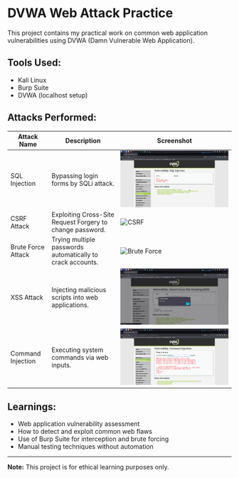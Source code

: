 # DVWA Web Attack Practice

This project contains my practical work on common web application vulnerabilities using DVWA (Damn Vulnerable Web Application).

## Tools Used:
- Kali Linux
- Burp Suite
- DVWA (localhost setup)

## Attacks Performed:

| Attack Name        | Description | Screenshot |
|--------------------|-------------|------------|
| SQL Injection      | Bypassing login forms by SQLi attack. | ![SQLi](Screenshots/Sql_Injection.png) |
| CSRF Attack        | Exploiting Cross-Site Request Forgery to change password. | ![CSRF](screenshots/csrf_attack.png) |
| Brute Force Attack | Trying multiple passwords automatically to crack accounts. | ![Brute Force](screenshots/brute_force.png) |
| XSS Attack         | Injecting malicious scripts into web applications. | ![XSS](screenshots/xss_attack.png) |
| Command Injection  | Executing system commands via web inputs. | ![Command Injection](screenshots/command_injection.png) |

## Learnings:
- Web application vulnerability assessment
- How to detect and exploit common web flaws
- Use of Burp Suite for interception and brute forcing
- Manual testing techniques without automation

---
**Note:** This project is for ethical learning purposes only.  
